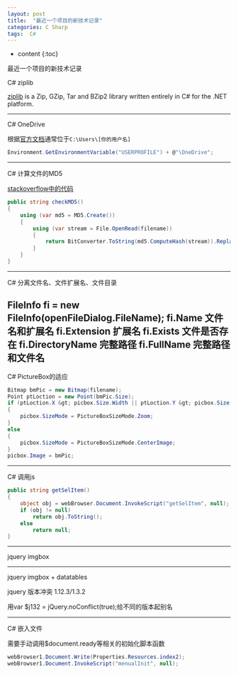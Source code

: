 ```yaml
---
layout: post
title:  "最近一个项目的新技术记录"
categories: C Sharp
tags:  C#
---
```


* content
{:toc}


最近一个项目的新技术记录

<!--more-->


C# ziplib 

[ziplib](http://icsharpcode.github.io/SharpZipLib/) is a Zip, GZip, Tar and BZip2 library written entirely in C# for the .NET platform.


-------------------

C# OneDrive

根据[官方文档](
https://support.microsoft.com/zh-cn/instantanswers/346c0dc9-68fb-4189-9674-8011c670c3de/change-the-location-of-your-onedrive-folder)通常位于`C:\Users\[你的用户名]`
 
```C#
Environment.GetEnvironmentVariable("USERPROFILE") + @"\OneDrive";
```


---------------------------

C# 计算文件的MD5

[stackoverflow中的代码](http://stackoverflow.com/questions/10520048/calculate-md5-checksum-for-a-file)

```C#
public string checkMD5()
{
    using (var md5 = MD5.Create())
    {
        using (var stream = File.OpenRead(filename))
        {
            return BitConverter.ToString(md5.ComputeHash(stream)).Replace("-", "").ToLower();
        }
    }
}
```


---------------------------

C# 分离文件名、文件扩展名、文件目录

FileInfo fi = new FileInfo(openFileDialog.FileName);
fi.Name  文件名和扩展名
fi.Extension 扩展名
fi.Exists 文件是否存在
fi.DirectoryName 完整路径
fi.FullName 完整路径和文件名
---------------------------

C# PictureBox的适应

 
```C#
Bitmap bmPic = new Bitmap(filename);
Point ptLoction = new Point(bmPic.Size);
if (ptLoction.X &gt; picbox.Size.Width || ptLoction.Y &gt; picbox.Size.Height)
{
    picbox.SizeMode = PictureBoxSizeMode.Zoom;
}
else
{
    picbox.SizeMode = PictureBoxSizeMode.CenterImage;
}
picbox.Image = bmPic;
```


---------------------------

C# 调用js
 
```C#
public string getSelItem()
{
    object obj = webBrowser.Document.InvokeScript("getSelItem", null);
    if (obj != null)
        return obj.ToString();
    else
        return null;
}
```


---------------------------

jquery imgbox

---------------------------

jquery imgbox + datatables

jquery 版本冲突
1.12.3/1.3.2

用var $j132 = jQuery.noConflict(true);给不同的版本起别名


--------------------------

C# 嵌入文件

需要手动调用$document.ready等相关的初始化脚本函数
 
```C#
webBrowser1.Document.Write(Properties.Resources.index2);
webBrowser1.Document.InvokeScript("menualInit", null);
```